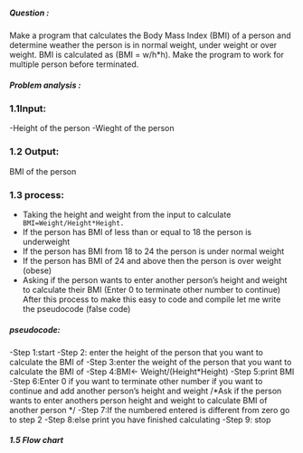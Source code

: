##### Question :
   Make a program that calculates the Body Mass Index (BMI) of a person and determine weather the person is
  in normal weight, under weight or over weight. BMI is calculated as (BMI = w/h*h). Make the program to
  work for multiple person before terminated.
##### Problem analysis :

### 1.1Input:
-Height of the person
-Wieght of the person

### 1.2 Output:
BMI of the person 
 
### 1.3 process:
-	Taking the height and weight from the input to calculate 
```	BMI=Weight/Height*Height.```
-	If the person has BMI of less than or equal to 18 the person is underweight 
-	If the person has BMI from 18 to 24 the person is under normal weight
-	If the person has BMI of 24 and above then the person is over weight (obese)
-	Asking if the person wants to enter another person’s height and weight to calculate their BMI (Enter 0 to terminate other number to continue)
After this process to make this easy to code and compile let me write the pseudocode (false code)

#####  pseudocode:
-Step 1:start 
-Step 2: enter the height of the person that you want to calculate the BMI of
-Step 3:enter the weight of the person that you want to calculate the BMI of
-Step 4:BMI← Weight/(Height*Height)
-Step 5:print BMI
-Step 6:Enter 0 if you want to terminate other number if you want to continue and add another person’s height and weight /*Ask if the person wants to enter anothers person height and weight to calculate BMI of another person */
-Step 7:If the numbered entered is different from zero go to step 2
-Step 8:else print you have finished calculating 
-Step 9: stop

##### 1.5 Flow chart
